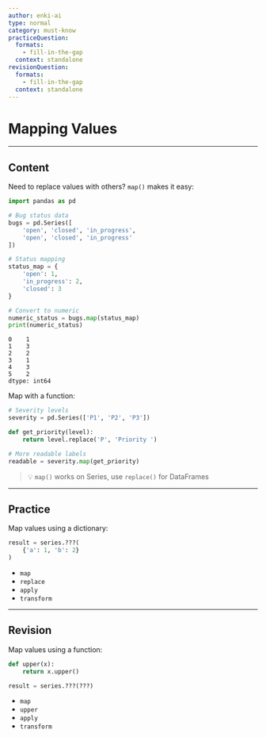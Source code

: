 ```yaml
---
author: enki-ai
type: normal
category: must-know
practiceQuestion:
  formats:
    - fill-in-the-gap
  context: standalone
revisionQuestion:
  formats:
    - fill-in-the-gap
  context: standalone
---
```


# Mapping Values

---

## Content

Need to replace values with others? `map()` makes it easy:

```python
import pandas as pd

# Bug status data
bugs = pd.Series([
    'open', 'closed', 'in_progress',
    'open', 'closed', 'in_progress'
])

# Status mapping
status_map = {
    'open': 1,
    'in_progress': 2,
    'closed': 3
}

# Convert to numeric
numeric_status = bugs.map(status_map)
print(numeric_status)
```
```
0    1
1    3
2    2
3    1
4    3
5    2
dtype: int64
```

Map with a function:
```python
# Severity levels
severity = pd.Series(['P1', 'P2', 'P3'])

def get_priority(level):
    return level.replace('P', 'Priority ')

# More readable labels
readable = severity.map(get_priority)
```

> 💡 `map()` works on Series, use `replace()` for DataFrames

---

## Practice

Map values using a dictionary:

```python
result = series.???(
    {'a': 1, 'b': 2}
)
```

- `map`
- `replace`
- `apply`
- `transform`

---

## Revision

Map values using a function:

```python
def upper(x):
    return x.upper()

result = series.???(???)
```

- `map`
- `upper`
- `apply`
- `transform` 